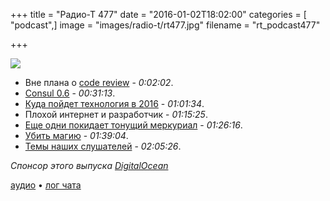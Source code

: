 +++
title = "Радио-Т 477"
date = "2016-01-02T18:02:00"
categories = [ "podcast",]
image = "images/radio-t/rt477.jpg"
filename = "rt_podcast477"

+++

![](https://radio-t.com/images/radio-t/rt477.jpg)

- Вне плана о [code review](https://news.radio-t.com/post/code-review) - *0:02:02*.
- [Consul 0.6](https://news.radio-t.com/post/consul-0-6-hashicorp) - *00:31:13*.
- [Куда пойдет технология в 2016](https://news.radio-t.com/post/9-developer-trends-you-can-bank-on-in-2016) - *01:01:34*.
- Плохой интернет и разработчик - *01:15:25*.
- [Еще одни покидает тонущий меркуриал](https://news.radio-t.com/post/razrabotka-python-perenositsia-na-git-i-github) - *01:26:16*.
- [Убить магию](https://news.radio-t.com/post/let-the-magic-die-murze-be) - *01:39:04*.
- [Темы наших слушателей](https://radio-t.com/p/2015/12/29/prep-477/) - *02:05:26*.

_Спонсор этого выпуска [DigitalOcean](https://do.co/radiot)_

[аудио](https://cdn.radio-t.com/rt_podcast477.mp3) • [лог чата](http://chat.radio-t.com/logs/radio-t-477.html)
<audio src="https://cdn.radio-t.com/rt_podcast477.mp3" preload="none"></audio>
